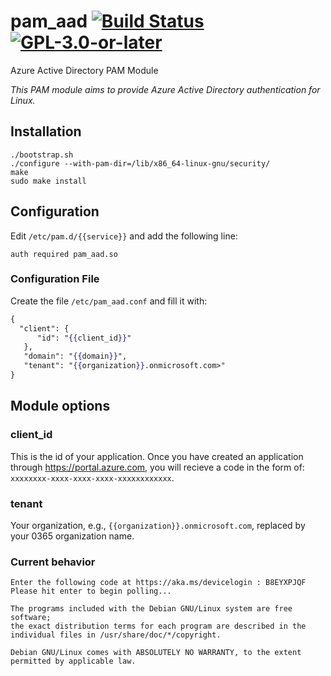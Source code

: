 # pam_aad [![Build Status][travis-badge]][travis-url] [![GPL-3.0-or-later][gpl-badge]][gpl-license]

Azure Active Directory PAM Module

_This PAM module aims to provide Azure Active Directory authentication for Linux._

## Installation

```
./bootstrap.sh
./configure --with-pam-dir=/lib/x86_64-linux-gnu/security/
make
sudo make install
```

## Configuration

Edit `/etc/pam.d/{{service}}` and add the following line:

```
auth required pam_aad.so
``` 

### Configuration File

Create the file ```/etc/pam_aad.conf``` and fill it with:

```mustache
{ 
  "client": {
      "id": "{{client_id}}"
   },
   "domain": "{{domain}}",
   "tenant": "{{organization}}.onmicrosoft.com>"
}
```

## Module options

### client_id

This is the id of your application. Once you have created an application through <https://portal.azure.com>,
you will recieve a code in the form of: `xxxxxxxx-xxxx-xxxx-xxxx-xxxxxxxxxxxx`.

### tenant

Your organization, e.g., `{{organization}}.onmicrosoft.com`, replaced by your 0365 organization name. 

### Current behavior

```terminal
Enter the following code at https://aka.ms/devicelogin : B8EYXPJQF
Please hit enter to begin polling...

The programs included with the Debian GNU/Linux system are free software;
the exact distribution terms for each program are described in the
individual files in /usr/share/doc/*/copyright.

Debian GNU/Linux comes with ABSOLUTELY NO WARRANTY, to the extent
permitted by applicable law.
```

[gpl-badge]: https://img.shields.io/badge/license-GPL-green.svg
[gpl-license]: COPYING
[travis-badge]: https://travis-ci.org/CyberNinjas/pam_aad.svg?branch=c-dev
[travis-url]: https://travis-ci.org/CyberNinjas/pam_aad
